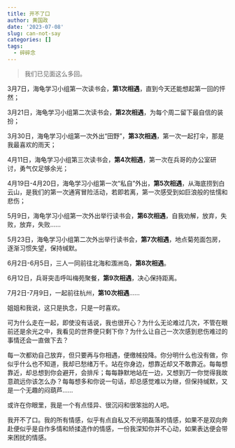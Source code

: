 ```yaml
---
title: 开不了口
author: 黄国政
date: '2023-07-08'
slug: can-not-say
categories: []
tags:
  - 碎碎念
---
```


> 我们已见面这么多回。

<!--more-->

3月7日，海龟学习小组第一次读书会，**第1次相遇**，直到今天还能想起第一回的怦然；

3月21日，海龟学习小组第二次读书会，**第2次相遇**，为每个周二留下最自信的装扮；

3月30日，海龟学习小组第一次外出“田野”，**第3次相遇**，第一次一起打伞，那是我最喜欢的雨天；

4月11日，海龟学习小组第三次读书会，**第4次相遇**，第一次在兵哥的办公室研讨，勇气仅足够余光；

4月19日-4月20日，海龟学习小组第一次“私自”外出，**第5次相遇**，从海底捞到白云山，是我们的第一次通宵冒险活动，若即若离，第一次感受到如巨浪般的怯懦和悲伤；

5月9日，海龟学习小组第一次外出举行读书会，**第6次相遇**，自我劝解，放弃，失败，放弃，失败……

5月23日，海龟学习小组第二次外出举行读书会，**第7次相遇**，地点菊苑面包房，逐渐习惯失望，保持缄默。

6月2日-6月5日，三人一同前往北海和涠洲岛，**第8次相遇**。

6月12日，兵哥突击呼叫梅苑聚餐，**第9次相遇**，决心保持距离。

7月2日-7月9日，一起前往杭州，**第10次相遇**……

姐姐和我说，这只是执念，只是一时喜欢。

可为什么走在一起，即使没有话说，我也很开心？为什么无论难过几次，不管在眼前还是余光之中，我看见的世界便只剩下你？为什么让自己一次次感到悲伤难过的事情还会一直做下去？

每一次都劝自己放弃，但只要再与你相遇，便缴械投降。你分明什么也没有做，你似乎什么也不知道，我却已愁绪万千。站在你身边，想靠近却又不敢靠近。每每想靠近，却总想到你会避开，会排斥；每每静默地站在一边，又想到万一你觉得我故意疏远你该怎么办？每每想多和你说一句话，却总感觉难以为继，但保持缄默，又是一个无趣的闷葫芦……

或许在你眼里，我是一个有点怪异、很沉闷和很笨拙的人吧。

我开不了口。我的所有情感，似乎有点自私又不光明磊落的情感，如果不是双向奔赴便似乎是自作多情和矫揉造作的情感，一份我深知你并不心动，如果表达便会带来困扰的情感。


